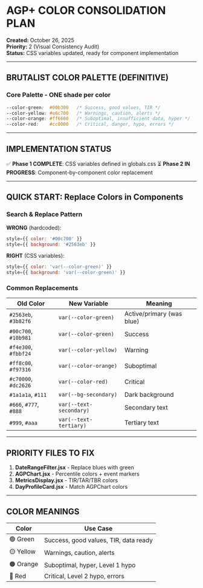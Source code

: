 # AGP+ COLOR CONSOLIDATION PLAN
**Created:** October 26, 2025  
**Priority:** 2 (Visual Consistency Audit)  
**Status:** CSS variables updated, ready for component implementation

---

## BRUTALIST COLOR PALETTE (DEFINITIVE)

### Core Palette - ONE shade per color
```css
--color-green:  #00b300   /* Success, good values, TIR */
--color-yellow: #e6c700   /* Warnings, caution, alerts */
--color-orange: #ff6600   /* Suboptimal, insufficient data, hyper */
--color-red:    #cc0000   /* Critical, danger, hypo, errors */
```

---

## IMPLEMENTATION STATUS

✅ **Phase 1 COMPLETE**: CSS variables defined in globals.css
⏳ **Phase 2 IN PROGRESS**: Component-by-component color replacement

---

## QUICK START: Replace Colors in Components

### Search & Replace Pattern

**WRONG** (hardcoded):
```javascript
style={{ color: '#00c700' }}
style={{ background: '#2563eb' }}
```

**RIGHT** (CSS variables):
```javascript
style={{ color: 'var(--color-green)' }}
style={{ background: 'var(--color-green)' }}
```

### Common Replacements

| Old Color | New Variable | Meaning |
|-----------|--------------|---------|
| `#2563eb`, `#3b82f6` | `var(--color-green)` | Active/primary (was blue) |
| `#00c700`, `#10b981` | `var(--color-green)` | Success |
| `#f4e300`, `#fbbf24` | `var(--color-yellow)` | Warning |
| `#ff8c00`, `#f97316` | `var(--color-orange)` | Suboptimal |
| `#c70000`, `#dc2626` | `var(--color-red)` | Critical |
| `#1a1a1a`, `#111` | `var(--bg-secondary)` | Dark background |
| `#666`, `#777`, `#888` | `var(--text-secondary)` | Secondary text |
| `#999`, `#aaa` | `var(--text-tertiary)` | Tertiary text |

---

## PRIORITY FILES TO FIX

1. **DateRangeFilter.jsx** - Replace blues with green
2. **AGPChart.jsx** - Percentile colors + event markers  
3. **MetricsDisplay.jsx** - TIR/TAR/TBR colors
4. **DayProfileCard.jsx** - Match AGPChart colors

---

## COLOR MEANINGS

| Color | Use Case |
|-------|----------|
| 🟢 Green | Success, good values, TIR, data ready |
| 🟡 Yellow | Warnings, caution, alerts |
| 🟠 Orange | Suboptimal, hyper, Level 1 hypo |
| 🔴 Red | Critical, Level 2 hypo, errors |
